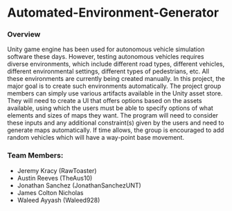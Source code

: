 # Automated-Environment-Generator
### Overview
Unity game engine has been used for autonomous vehicle simulation software these days. However, testing autonomous vehicles requires diverse environments, which include different road types, different vehicles, different environmental settings, different types of pedestrians, etc. All these environments are currently being created manually. In this project, the major goal is to create such environments automatically. The project group members can simply use various artifacts available in the Unity asset store. They will need to create a UI that offers options based on the assets available, using which the users must be able to specify options of what elements and sizes of maps they want. The program will need to consider these inputs and any additional constraint(s) given by the users and need to generate maps automatically. If time allows, the group is encouraged to add random vehicles which will have a way-point base movement.

### Team Members:
- Jeremy Kracy (RawToaster)  
- Austin Reeves (TheAus10)
- Jonathan Sanchez (JonathanSanchezUNT)
- James Colton Nicholas  
- Waleed Ayyash (Waleed928)
